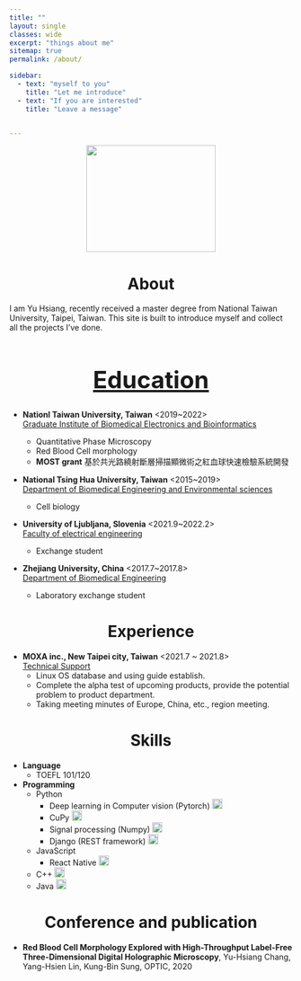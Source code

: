```yaml
--- 
title: ""
layout: single
classes: wide
excerpt: "things about me"
sitemap: true
permalink: /about/

sidebar: 
  - text: "myself to you"
    title: "Let me introduce"
  - text: "If you are interested"
    title: "Leave a message"


---
```


<p align="center">
  <img width="230" height="190" src="https://i.imgur.com/OpuBLnm.png">
</p>
<h1 align="center" style="font-size:200%;">About</h1>

I am Yu Hsiang, recently received a master degree from National Taiwan University, Taipei, Taiwan. This site is built to introduce myself and collect all the projects I’ve done. 

<ins><h1 align="center" style="font-size:200%;">Education</h1></ins>
---

- **Nationl Taiwan University, Taiwan**  <2019~2022> <br>
   <ins>Graduate Institute of Biomedical Electronics and Bioinformatics</ins>
  - Quantitative Phase Microscopy
  - Red Blood Cell morphology
  - **MOST grant** 基於共光路繞射斷層掃描顯微術之紅血球快速檢驗系統開發
 
- **National Tsing Hua University, Taiwan** <2015~2019> <br>
  <ins>Department of Biomedical Engineering and Environmental sciences</ins>
  - Cell biology

- **University of Ljubljana, Slovenia** <2021.9~2022.2> <br>
  <ins>Faculty of electrical engineering</ins>
  - Exchange student

- **Zhejiang University, China** <2017.7~2017.8> <br>
  <ins>Department of Biomedical Engineering</ins>
  - Laboratory exchange student

<h1 align="center" style="font-size:200%;">Experience</h1>

- **MOXA inc., New Taipei city, Taiwan** <2021.7 ~ 2021.8> <br>
<ins>Technical Support</ins>
  - Linux OS database and using guide establish.
  - Complete the alpha test of upcoming products, provide the potential problem to product department.
  - Taking meeting minutes of Europe, China, etc., region meeting.

<h1 align="center" style="font-size:200%;">Skills</h1>

- **Language**
    - TOEFL 101/120
- **Programming** 
    - Python 
      - Deep learning in Computer vision (Pytorch) [<img width="18" height="18" src="https://img.icons8.com/windows/32/000000/link.png"/>](https://github.com/yohschang/Deep_learning)
      - CuPy [<img width="18" height="18" src="https://img.icons8.com/windows/32/000000/link.png"/>](https://github.com/yohschang/RBC_analysis/blob/master/3d_recon_cupy.py)
      - Signal processing (Numpy) [<img width="18" height="18" src="https://img.icons8.com/windows/32/000000/link.png"/>](https://github.com/yohschang)
      - Django (REST framework) [<img width="18" height="18" src="https://img.icons8.com/windows/32/000000/link.png"/>](https://github.com/yohschang/split_money)
    - JavaScript
      - React Native [<img width="18" height="18" src="https://img.icons8.com/windows/32/000000/link.png"/>](https://github.com/yohschang/split_money)
    - C++ [<img width="18" height="18" src="https://img.icons8.com/windows/32/000000/link.png"/>](https://github.com/yohschang/refocus_cuda)
    - Java [<img width="18" height="18" src="https://img.icons8.com/windows/32/000000/link.png"/>](https://github.com/yohschang/split_money)
      
<h1 align="center" style="font-size:200%;">Conference and publication</h1>

- **Red Blood Cell Morphology Explored with High-Throughput Label-Free Three-Dimensional Digital Holographic Microscopy**, Yu-Hsiang Chang, Yang-Hsien Lin, Kung-Bin Sung, OPTIC, 2020
